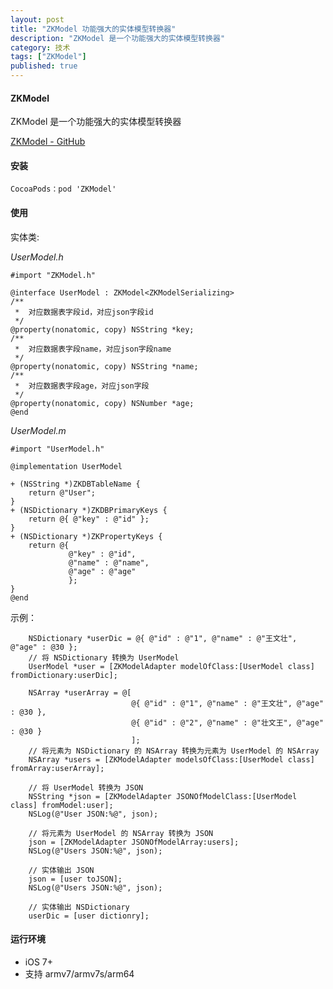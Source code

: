 ```yaml
---
layout: post
title: "ZKModel 功能强大的实体模型转换器"
description: "ZKModel 是一个功能强大的实体模型转换器"
category: 技术
tags: ["ZKModel"]
published: true
---
```


#### ZKModel ####

ZKModel 是一个功能强大的实体模型转换器

[ZKModel - GitHub](https://github.com/WangWenzhuang/ZKModel)

#### 安装 ####

<pre><code class="language-bash">CocoaPods：pod 'ZKModel'</code></pre>

#### 使用 ####

实体类:

*UserModel.h*

<pre><code class="language-objectivec">#import "ZKModel.h"

@interface UserModel : ZKModel&lt;ZKModelSerializing&gt;
/**
 *  对应数据表字段id，对应json字段id
 */
@property(nonatomic, copy) NSString *key;
/**
 *  对应数据表字段name，对应json字段name
 */
@property(nonatomic, copy) NSString *name;
/**
 *  对应数据表字段age，对应json字段
 */
@property(nonatomic, copy) NSNumber *age;
@end</code></pre>

*UserModel.m*

<pre><code class="language-objectivec">#import "UserModel.h"

@implementation UserModel

+ (NSString *)ZKDBTableName {
    return @"User";
}
+ (NSDictionary *)ZKDBPrimaryKeys {
    return @{ @"key" : @"id" };
}
+ (NSDictionary *)ZKPropertyKeys {
    return @{
             @"key" : @"id",
             @"name" : @"name",
             @"age" : @"age"
             };
}
@end</code></pre>

示例：

<pre><code class="language-objectivec">    NSDictionary *userDic = @{ @"id" : @"1", @"name" : @"王文壮", @"age" : @30 };
    // 将 NSDictionary 转换为 UserModel
    UserModel *user = [ZKModelAdapter modelOfClass:[UserModel class] fromDictionary:userDic];

    NSArray *userArray = @[
                           @{ @"id" : @"1", @"name" : @"王文壮", @"age" : @30 },
                           @{ @"id" : @"2", @"name" : @"壮文王", @"age" : @30 }
                           ];
    // 将元素为 NSDictionary 的 NSArray 转换为元素为 UserModel 的 NSArray
    NSArray *users = [ZKModelAdapter modelsOfClass:[UserModel class] fromArray:userArray];

    // 将 UserModel 转换为 JSON
    NSString *json = [ZKModelAdapter JSONOfModelClass:[UserModel class] fromModel:user];
    NSLog(@"User JSON:%@", json);

    // 将元素为 UserModel 的 NSArray 转换为 JSON
    json = [ZKModelAdapter JSONOfModelArray:users];
    NSLog(@"Users JSON:%@", json);

    // 实体输出 JSON
    json = [user toJSON];
    NSLog(@"Users JSON:%@", json);

    // 实体输出 NSDictionary
    userDic = [user dictionry];</code></pre>

#### 运行环境 ####

*	iOS 7+
*	支持 armv7/armv7s/arm64
